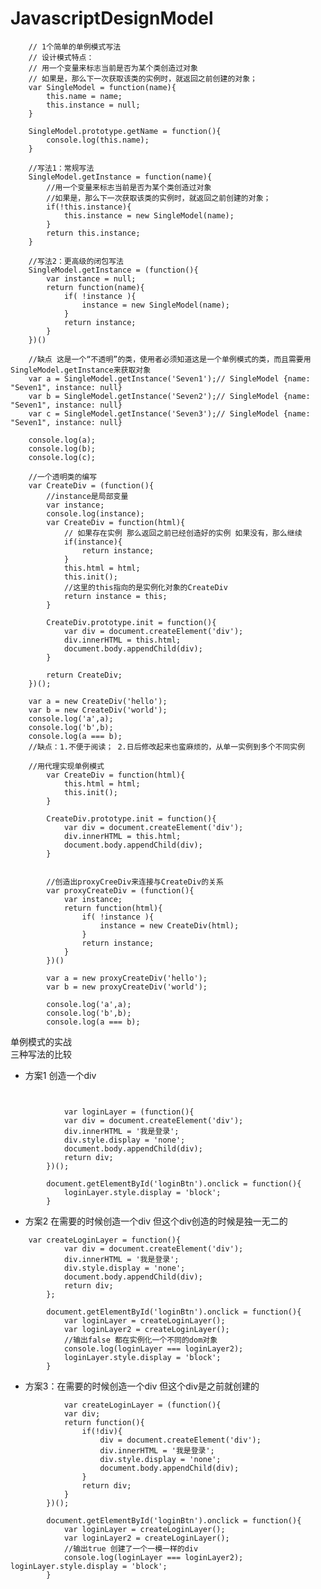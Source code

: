 # JavascriptDesignModel


		// 1个简单的单例模式写法
		// 设计模式特点：
		// 用一个变量来标志当前是否为某个类创造过对象
		// 如果是，那么下一次获取该类的实例时，就返回之前创建的对象；
		var SingleModel = function(name){
			this.name = name;
			this.instance = null;
		}

		SingleModel.prototype.getName = function(){
			console.log(this.name);
		}

		//写法1：常规写法
		SingleModel.getInstance = function(name){
			//用一个变量来标志当前是否为某个类创造过对象
			//如果是，那么下一次获取该类的实例时，就返回之前创建的对象；
			if(!this.instance){
				this.instance = new SingleModel(name);
			}
			return this.instance;
		}

		//写法2：更高级的闭包写法
		SingleModel.getInstance = (function(){
			var instance = null;
			return function(name){
				if( !instance ){
					instance = new SingleModel(name);
				}
				return instance;
			}
		})()

		//缺点 这是一个“不透明”的类，使用者必须知道这是一个单例模式的类，而且需要用SingleModel.getInstance来获取对象
		var a = SingleModel.getInstance('Seven1');// SingleModel {name: "Seven1", instance: null}
		var b = SingleModel.getInstance('Seven2');// SingleModel {name: "Seven1", instance: null}
		var c = SingleModel.getInstance('Seven3');// SingleModel {name: "Seven1", instance: null}

		console.log(a);
		console.log(b);
		console.log(c);

		//一个透明类的编写
		var CreateDiv = (function(){
			//instance是局部变量
			var instance;
			console.log(instance);
			var CreateDiv = function(html){
				// 如果存在实例 那么返回之前已经创造好的实例 如果没有，那么继续
				if(instance){
					return instance;
				}
				this.html = html;
				this.init();
				//这里的this指向的是实例化对象的CreateDiv
				return instance = this;
			}

			CreateDiv.prototype.init = function(){
				var div = document.createElement('div');
				div.innerHTML = this.html;
				document.body.appendChild(div);
			}

			return CreateDiv;
		})();

		var a = new CreateDiv('hello');
		var b = new CreateDiv('world');
		console.log('a',a);
		console.log('b',b);
		console.log(a === b);
		//缺点：1.不便于阅读； 2.日后修改起来也蛮麻烦的，从单一实例到多个不同实例

		//用代理实现单例模式
			var CreateDiv = function(html){
				this.html = html;
				this.init();
			}

			CreateDiv.prototype.init = function(){
				var div = document.createElement('div');
				div.innerHTML = this.html;
				document.body.appendChild(div);
			}
		

			//创造出proxyCreeDiv来连接与CreateDiv的关系
			var proxyCreateDiv = (function(){
				var instance;
				return function(html){
					if( !instance ){
						instance = new CreateDiv(html);
					}
					return instance;
				}
			})()

			var a = new proxyCreateDiv('hello');
			var b = new proxyCreateDiv('world');

			console.log('a',a);
			console.log('b',b);
			console.log(a === b);
			
			
			
单例模式的实战		
三种写法的比较	
	
- 方案1 创造一个div 	

```

				
			var loginLayer = (function(){
			var div = document.createElement('div');
			div.innerHTML = '我是登录';
			div.style.display = 'none';
			document.body.appendChild(div);
			return div;
		})();

		document.getElementById('loginBtn').onclick = function(){
			loginLayer.style.display = 'block';
		}

```

- 方案2 在需要的时候创造一个div 但这个div创造的时候是独一无二的
		

```
	var createLoginLayer = function(){
			var div = document.createElement('div');
			div.innerHTML = '我是登录';
			div.style.display = 'none';
			document.body.appendChild(div);
			return div;
		};

		document.getElementById('loginBtn').onclick = function(){
			var loginLayer = createLoginLayer();
			var loginLayer2 = createLoginLayer();
			//输出false 都在实例化一个不同的dom对象
			console.log(loginLayer === loginLayer2);
			loginLayer.style.display = 'block';
		}

```

- 方案3：在需要的时候创造一个div 但这个div是之前就创建的	

```
			var createLoginLayer = (function(){
			var div;
			return function(){
				if(!div){
					div = document.createElement('div');
					div.innerHTML = '我是登录';
					div.style.display = 'none';
					document.body.appendChild(div);
				}
				return div;
			}
		})();

		document.getElementById('loginBtn').onclick = function(){
			var loginLayer = createLoginLayer();
			var loginLayer2 = createLoginLayer();
			//输出true 创建了一个一模一样的div
			console.log(loginLayer === loginLayer2);			loginLayer.style.display = 'block';
		}

```